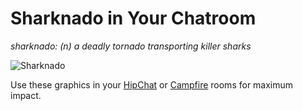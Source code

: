 Sharknado in Your Chatroom
==========================

_sharknado: (n) a deadly tornado transporting killer sharks_


![Sharknado](https://raw.github.com/streeter/sharknado/master/sharknado@2x.png "Sharknado")

Use these graphics in your [HipChat][hipchat] or [Campfire](campfire) rooms for maximum impact.

[hipchat]: https://educreations.hipchat.com/admin/emoticons
[campfire]: http://campfirenow.com/
